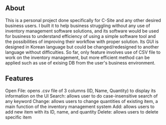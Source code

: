 ## About
This is a personal project done specifically for C-Site and any other desired business users. I built it to help business struggling without any use of inventory management software solutions, and its software would be used for business to understand efficiency of using a simple software tool and the possibilities of improving their workflow with proper solution. Its GUI is designed in Korean language but could be changed/redesigned to another language without difficulties. So far, only feature involves use of CSV file to work on the inventory management, but more efficient method can be applied such as use of exising DB from the user's business environment.

## Features
Open File: opens .csv file of 3 columns (ID, Name, Quantity) to display its information on the UI
Search: allows user to do case-insensitive search of any keyword
Change: allows users to change quantities of existing item, a main function of the inventory management system
Add: allows users to add new item with its ID, name, and quantity
Delete: allows users to delete specific item

